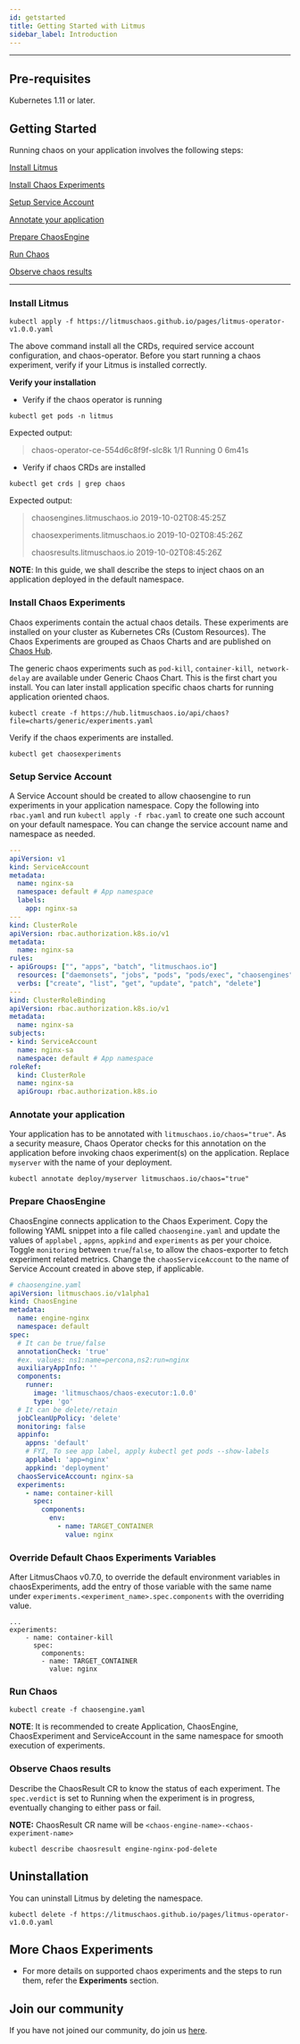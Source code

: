 ```yaml
---
id: getstarted 
title: Getting Started with Litmus
sidebar_label: Introduction
---
```

------

## Pre-requisites

Kubernetes 1.11 or later.

## Getting Started

Running chaos on your application involves the following steps:

[Install Litmus](#install-litmus)

[Install Chaos Experiments](#install-chaos-experiments)

[Setup Service Account](#setup-service-account)

[Annotate your application](#annotate-your-application)

[Prepare ChaosEngine](#prepare-chaosengine)

[Run Chaos](#run-chaos)

[Observe chaos results](#observe-chaos-results)

<hr>



###  Install Litmus

```
kubectl apply -f https://litmuschaos.github.io/pages/litmus-operator-v1.0.0.yaml
```

The above command install all the CRDs, required service account configuration, and chaos-operator. Before you start running a chaos experiment, verify if your Litmus is installed correctly.

**Verify your installation**

- Verify if the chaos operator is running 

```
kubectl get pods -n litmus
```

 Expected output:




>chaos-operator-ce-554d6c8f9f-slc8k             1/1         Running     0            6m41s



- Verify if chaos CRDs are installed

```
kubectl get crds | grep chaos
```

Expected output:

> chaosengines.litmuschaos.io             2019-10-02T08:45:25Z
>
> chaosexperiments.litmuschaos.io         2019-10-02T08:45:26Z
>
> chaosresults.litmuschaos.io             2019-10-02T08:45:26Z

<div class="danger">
<strong>NOTE</strong>: 
In this guide, we shall describe the steps to inject chaos on an application
deployed in the default namespace.
</div>

### Install Chaos Experiments

Chaos experiments contain the actual chaos details. These experiments are installed on your cluster as Kubernetes CRs (Custom Resources). The Chaos Experiments are grouped as Chaos Charts and are published on <a href=" https://hub.litmuschaos.io" target="_blank">Chaos Hub</a>. 

The generic chaos experiments such as `pod-kill`,  `container-kill`,` network-delay` are available under Generic Chaos Chart. This is the first chart you install. You can later install application specific chaos charts for running application oriented chaos.

```
kubectl create -f https://hub.litmuschaos.io/api/chaos?file=charts/generic/experiments.yaml
```

Verify if the chaos experiments are installed.

```
kubectl get chaosexperiments 
```

### Setup Service Account

A Service Account should be created to allow chaosengine to run experiments in your application namespace. Copy the following into `rbac.yaml` and run `kubectl apply -f rbac.yaml` to create one such account on your default namespace. You can change the service account name and namespace as needed.

```yaml
---
apiVersion: v1
kind: ServiceAccount
metadata:
  name: nginx-sa
  namespace: default # App namespace
  labels:
    app: nginx-sa
---
kind: ClusterRole
apiVersion: rbac.authorization.k8s.io/v1
metadata:
  name: nginx-sa
rules:
- apiGroups: ["", "apps", "batch", "litmuschaos.io"]
  resources: ["daemonsets", "jobs", "pods", "pods/exec", "chaosengines", "chaosexperiments", "chaosresults"]
  verbs: ["create", "list", "get", "update", "patch", "delete"] 
---
kind: ClusterRoleBinding
apiVersion: rbac.authorization.k8s.io/v1
metadata:
  name: nginx-sa
subjects:
- kind: ServiceAccount
  name: nginx-sa
  namespace: default # App namespace
roleRef:
  kind: ClusterRole
  name: nginx-sa
  apiGroup: rbac.authorization.k8s.io
```

### Annotate your application

Your application has to be annotated with `litmuschaos.io/chaos="true"`. As a security measure, Chaos Operator checks for this annotation on the application before invoking chaos experiment(s) on the application. Replace `myserver` with the name of your deployment.

```console
kubectl annotate deploy/myserver litmuschaos.io/chaos="true"
```

### Prepare ChaosEngine 

ChaosEngine connects application to the Chaos Experiment. Copy the following YAML snippet into a file called `chaosengine.yaml` and update the values of `applabel` , `appns`, `appkind` and `experiments` as per your choice. Toggle `monitoring` between `true`/`false`, to allow the chaos-exporter to fetch experiment related metrics. Change the `chaosServiceAccount` to the name of Service Account created in above step, if applicable.

```yaml
# chaosengine.yaml
apiVersion: litmuschaos.io/v1alpha1
kind: ChaosEngine
metadata:
  name: engine-nginx
  namespace: default
spec:
  # It can be true/false
  annotationCheck: 'true'
  #ex. values: ns1:name=percona,ns2:run=nginx  
  auxiliaryAppInfo: ''
  components:
    runner:
      image: 'litmuschaos/chaos-executor:1.0.0'
      type: 'go'
  # It can be delete/retain
  jobCleanUpPolicy: 'delete'
  monitoring: false
  appinfo: 
    appns: 'default' 
    # FYI, To see app label, apply kubectl get pods --show-labels
    applabel: 'app=nginx'
    appkind: 'deployment'
  chaosServiceAccount: nginx-sa
  experiments:
    - name: container-kill
      spec:
        components:
          env:
            - name: TARGET_CONTAINER
              value: nginx
```

### Override Default Chaos Experiments Variables

After LitmusChaos v0.7.0, to override the default environment variables in chaosExperiments, add the entry of those variable with the same name under `experiments.<experiment_name>.spec.components` with the overriding value.

```console
...
experiments:
    - name: container-kill
      spec:
        components:
        - name: TARGET_CONTAINER
          value: nginx
```



### Run Chaos


```console
kubectl create -f chaosengine.yaml
```

<div class="danger">
<strong>NOTE</strong>: It is recommended to create Application, ChaosEngine, ChaosExperiment and ServiceAccount in the same namespace for smooth execution of experiments.
</div>

### Observe Chaos results

Describe the ChaosResult CR to know the status of each experiment. The ```spec.verdict``` is set to Running when the experiment is in progress, eventually changing to either pass or fail.

<strong> NOTE:</strong>  ChaosResult CR name will be `<chaos-engine-name>-<chaos-experiment-name>`

```console
kubectl describe chaosresult engine-nginx-pod-delete
```

## Uninstallation

You can uninstall Litmus by deleting the namespace.

```console
kubectl delete -f https://litmuschaos.github.io/pages/litmus-operator-v1.0.0.yaml
```

## More Chaos Experiments

- For more details on supported chaos experiments and the steps to run them, refer the **Experiments** section.

## Join our community

If you have not joined our community, do join us [here](https://app.slack.com/client/T09NY5SBT/CNXNB0ZTN).
